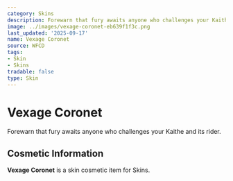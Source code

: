 ```yaml
---
category: Skins
description: Forewarn that fury awaits anyone who challenges your Kaithe and its rider.
image: ../images/vexage-coronet-eb639f1f3c.png
last_updated: '2025-09-17'
name: Vexage Coronet
source: WFCD
tags:
- Skin
- Skins
tradable: false
type: Skin
---
```


# Vexage Coronet

Forewarn that fury awaits anyone who challenges your Kaithe and its rider.

## Cosmetic Information

**Vexage Coronet** is a skin cosmetic item for Skins.

